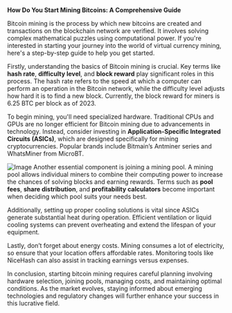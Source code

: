 **How Do You Start Mining Bitcoins: A Comprehensive Guide**

Bitcoin mining is the process by which new bitcoins are created and transactions on the blockchain network are verified. It involves solving complex mathematical puzzles using computational power. If you're interested in starting your journey into the world of virtual currency mining, here's a step-by-step guide to help you get started.

Firstly, understanding the basics of Bitcoin mining is crucial. Key terms like **hash rate**, **difficulty level**, and **block reward** play significant roles in this process. The hash rate refers to the speed at which a computer can perform an operation in the Bitcoin network, while the difficulty level adjusts how hard it is to find a new block. Currently, the block reward for miners is 6.25 BTC per block as of 2023.

To begin mining, you'll need specialized hardware. Traditional CPUs and GPUs are no longer efficient for Bitcoin mining due to advancements in technology. Instead, consider investing in **Application-Specific Integrated Circuits (ASICs)**, which are designed specifically for mining cryptocurrencies. Popular brands include Bitmain’s Antminer series and WhatsMiner from MicroBT.


![Image](https://github.com/user-attachments/assets/31692037-0104-4703-abd1-696b6a7dd41b)
Another essential component is joining a mining pool. A mining pool allows individual miners to combine their computing power to increase the chances of solving blocks and earning rewards. Terms such as **pool fees**, **share distribution**, and **profitability calculators** become important when deciding which pool suits your needs best.

Additionally, setting up proper cooling solutions is vital since ASICs generate substantial heat during operation. Efficient ventilation or liquid cooling systems can prevent overheating and extend the lifespan of your equipment.

Lastly, don’t forget about energy costs. Mining consumes a lot of electricity, so ensure that your location offers affordable rates. Monitoring tools like NiceHash can also assist in tracking earnings versus expenses.

In conclusion, starting bitcoin mining requires careful planning involving hardware selection, joining pools, managing costs, and maintaining optimal conditions. As the market evolves, staying informed about emerging technologies and regulatory changes will further enhance your success in this lucrative field.